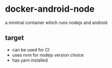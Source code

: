 # docker-android-node
a minimal container which runs nodejs and android

## target

* can be used for CI
* uses nvm for nodejs version choice
* has yarn installed
